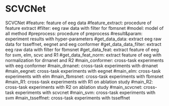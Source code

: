 # SCVCNet
SCVCNet
#feature: feature of eeg data
#feature_extract: procedure of feature extract
#filter: eeg raw data with filter for fbmsnet
#model: model of all method
#preprocess: procedure of preprocess
#result&param: experiment results with hyper-parameters
#get_data_data: extract eeg raw data for tsseffnet, eegnet and eeg conformer
#get_data_data_filter: extract eeg raw data with filter for fbmsnet
#get_data_feat: extract feature of eeg for svm, elm, scvc and R1 
#get_data_feat_norm: extract feature of eeg with normalization for drnanet and R2
#main_conformer: cross-task experiments with eeg conformer
#main_drnanet: cross-task experiments with drnanet
#main_eegnet: cross-task experiments with eegnet
#main_elm: cross-task experiments with elm
#main_fbmsnet: cross-task experiments with fbmsnet
#main_R1: cross-task experiments with R1 on ablation study
#main_R2: cross-task experiments with R2 on ablation study
#main_scvcnet: cross-task experiments with scvcnet
#main_svm: cross-task experiments with svm
#main_tsseffnet: cross-task experiments with tsseffnet

